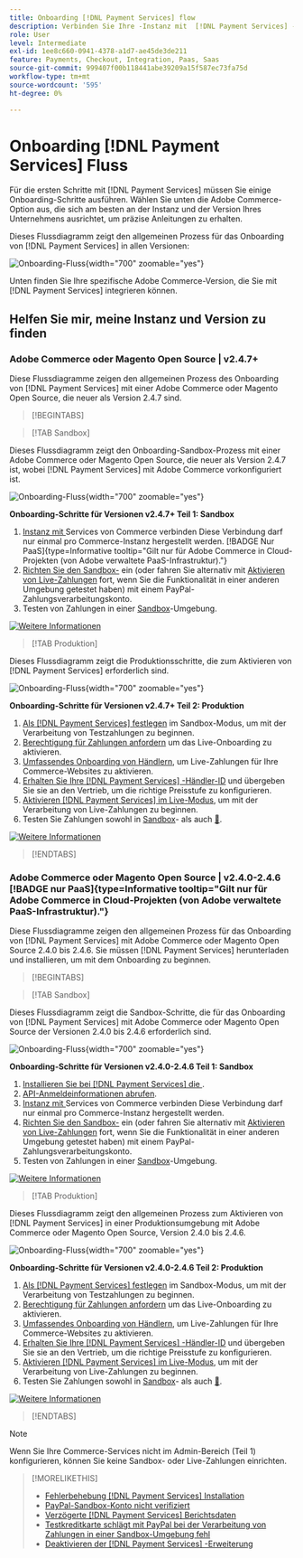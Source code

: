 ```yaml
---
title: Onboarding [!DNL Payment Services] flow
description: Verbinden Sie Ihre -Instanz mit  [!DNL Payment Services] -Funktionalität, indem Sie einige Onboarding-Schritte ausführen.
role: User
level: Intermediate
exl-id: 1ee8c660-0941-4378-a1d7-ae45de3de211
feature: Payments, Checkout, Integration, Paas, Saas
source-git-commit: 999407f00b118441abe39209a15f587ec73fa75d
workflow-type: tm+mt
source-wordcount: '595'
ht-degree: 0%

---
```


# Onboarding [!DNL Payment Services] Fluss

Für die ersten Schritte mit [!DNL Payment Services] müssen Sie einige Onboarding-Schritte ausführen. Wählen Sie unten die Adobe Commerce-Option aus, die sich am besten an der Instanz und der Version Ihres Unternehmens ausrichtet, um präzise Anleitungen zu erhalten.

Dieses Flussdiagramm zeigt den allgemeinen Prozess für das Onboarding von [!DNL Payment Services] in allen Versionen:

![Onboarding-Fluss](assets/flow-payment-services.png){width="700" zoomable="yes"}

Unten finden Sie Ihre spezifische Adobe Commerce-Version, die Sie mit [!DNL Payment Services] integrieren können.

## Helfen Sie mir, meine Instanz und Version zu finden

### Adobe Commerce oder Magento Open Source | v2.4.7+

Diese Flussdiagramme zeigen den allgemeinen Prozess des Onboarding von [!DNL Payment Services] mit einer Adobe Commerce oder Magento Open Source, die neuer als Version 2.4.7 sind.

>[!BEGINTABS]

>[!TAB Sandbox]

Dieses Flussdiagramm zeigt den Onboarding-Sandbox-Prozess mit einer Adobe Commerce oder Magento Open Source, die neuer als Version 2.4.7 ist, wobei [!DNL Payment Services] mit Adobe Commerce vorkonfiguriert ist.

![Onboarding-Fluss](assets/flow-sandbox-configuration-onboarding-2.4.7.png){width="700" zoomable="yes"}

**Onboarding-Schritte für Versionen v2.4.7+ Teil 1: Sandbox**

1. [Instanz mit &#x200B;](connect.md#configure-commerce-services) Services von Commerce verbinden Diese Verbindung darf nur einmal pro Commerce-Instanz hergestellt werden. [!BADGE Nur PaaS]{type=Informative tooltip="Gilt nur für Adobe Commerce in Cloud-Projekten (von Adobe verwaltete PaaS-Infrastruktur)."}
1. [Richten Sie den Sandbox-](sandbox.md#enable-sandbox-testing) ein (oder fahren Sie alternativ mit [Aktivieren von Live-Zahlungen](sandbox.md#enable-live-payments) fort, wenn Sie die Funktionalität in einer anderen Umgebung getestet haben) mit einem PayPal-Zahlungsverarbeitungskonto.
1. Testen von Zahlungen in einer [Sandbox](sandbox.md#test-in-sandbox-environment)-Umgebung.

[![Weitere Informationen](assets/learn-more-button.svg)](https://helpx.adobe.com/de/legal/product-descriptions/payment-services-for-Adobe-Commerce-and-Magento-Open-Source-On-demand-Services.html)

>[!TAB Produktion]

Dieses Flussdiagramm zeigt die Produktionsschritte, die zum Aktivieren von [!DNL Payment Services] erforderlich sind.

![Onboarding-Fluss](assets/flow-production-payment-services.png){width="700" zoomable="yes"}

**Onboarding-Schritte für Versionen v2.4.7+ Teil 2: Produktion**

1. [Als  [!DNL Payment Services]  festlegen](production.md#set-payment-services-as-payment-method) im Sandbox-Modus, um mit der Verarbeitung von Testzahlungen zu beginnen.
1. [Berechtigung für Zahlungen anfordern](production.md#request-payments-entitlement-from-adobe) um das Live-Onboarding zu aktivieren.
1. [Umfassendes Onboarding von Händlern](production.md#complete-merchant-onboarding), um Live-Zahlungen für Ihre Commerce-Websites zu aktivieren.
1. [Erhalten Sie Ihre  [!DNL Payment Services] -Händler-ID](production.md#configure-pricing-tier) und übergeben Sie sie an den Vertrieb, um die richtige Preisstufe zu konfigurieren.
1. [Aktivieren [!DNL Payment Services] im Live-Modus](production.md#enable-live-payments), um mit der Verarbeitung von Live-Zahlungen zu beginnen.
1. Testen Sie Zahlungen sowohl in [Sandbox](sandbox.md#test-in-sandbox-environment)- als auch [&#128279;](production.md#test-in-production).

[![Weitere Informationen](assets/learn-more-button.svg)](production.md)

>[!ENDTABS]

### Adobe Commerce oder Magento Open Source | v2.4.0-2.4.6 [!BADGE nur PaaS]{type=Informative tooltip="Gilt nur für Adobe Commerce in Cloud-Projekten (von Adobe verwaltete PaaS-Infrastruktur)."}

Diese Flussdiagramme zeigen den allgemeinen Prozess für das Onboarding von [!DNL Payment Services] mit Adobe Commerce oder Magento Open Source 2.4.0 bis 2.4.6. Sie müssen [!DNL Payment Services] herunterladen und installieren, um mit dem Onboarding zu beginnen.

>[!BEGINTABS]

>[!TAB Sandbox]

Dieses Flussdiagramm zeigt die Sandbox-Schritte, die für das Onboarding von [!DNL Payment Services] mit Adobe Commerce oder Magento Open Source der Versionen 2.4.0 bis 2.4.6 erforderlich sind.

![Onboarding-Fluss](assets/flow-sandbox-installation-configuration-onboarding-2.4.0.png){width="700" zoomable="yes"}

**Onboarding-Schritte für Versionen v2.4.0-2.4.6 Teil 1: Sandbox**

1. [Installieren Sie bei  [!DNL Payment Services]  die &#x200B;](install.md#get-payment-services).
1. [API-Anmeldeinformationen abrufen](connect.md#obtain-api-credentials).
1. [Instanz mit &#x200B;](connect.md#configure-commerce-services) Services von Commerce verbinden Diese Verbindung darf nur einmal pro Commerce-Instanz hergestellt werden.
1. [Richten Sie den Sandbox-](sandbox.md#enable-sandbox-testing) ein (oder fahren Sie alternativ mit [Aktivieren von Live-Zahlungen](sandbox.md#enable-live-payments) fort, wenn Sie die Funktionalität in einer anderen Umgebung getestet haben) mit einem PayPal-Zahlungsverarbeitungskonto.
1. Testen von Zahlungen in einer [Sandbox](sandbox.md#test-in-sandbox-environment)-Umgebung.

[![Weitere Informationen](assets/learn-more-button.svg)](https://helpx.adobe.com/de/legal/product-descriptions/payment-services-for-Adobe-Commerce-and-Magento-Open-Source-On-demand-Services.html)

>[!TAB Produktion]

Dieses Flussdiagramm zeigt den allgemeinen Prozess zum Aktivieren von [!DNL Payment Services] in einer Produktionsumgebung mit Adobe Commerce oder Magento Open Source, Version 2.4.0 bis 2.4.6.

![Onboarding-Fluss](assets/flow-production-payment-services.png){width="700" zoomable="yes"}

**Onboarding-Schritte für Versionen v2.4.0-2.4.6 Teil 2: Produktion**

1. [Als  [!DNL Payment Services]  festlegen](production.md#set-payment-services-as-payment-method) im Sandbox-Modus, um mit der Verarbeitung von Testzahlungen zu beginnen.
1. [Berechtigung für Zahlungen anfordern](production.md#request-payments-entitlement-from-adobe) um das Live-Onboarding zu aktivieren.
1. [Umfassendes Onboarding von Händlern](production.md#complete-merchant-onboarding), um Live-Zahlungen für Ihre Commerce-Websites zu aktivieren.
1. [Erhalten Sie Ihre  [!DNL Payment Services] -Händler-ID](production.md#configure-pricing-tier) und übergeben Sie sie an den Vertrieb, um die richtige Preisstufe zu konfigurieren.
1. [Aktivieren [!DNL Payment Services] im Live-Modus](production.md#enable-live-payments), um mit der Verarbeitung von Live-Zahlungen zu beginnen.
1. Testen Sie Zahlungen sowohl in [Sandbox](sandbox.md#test-in-sandbox-environment)- als auch [&#128279;](production.md#test-in-production).

[![Weitere Informationen](assets/learn-more-button.svg)](onboard.md)

>[!ENDTABS]

>[!NOTE]
>
>Wenn Sie Ihre Commerce-Services nicht im Admin-Bereich (Teil 1) konfigurieren, können Sie keine Sandbox- oder Live-Zahlungen einrichten.

>[!MORELIKETHIS]
>
> * [Fehlerbehebung [!DNL Payment Services] Installation](https://experienceleague.adobe.com/docs/commerce-knowledge-base/kb/troubleshooting/payments/payservices-install.html?lang=de)
> * [PayPal-Sandbox-Konto nicht verifiziert](https://experienceleague.adobe.com/docs/commerce-knowledge-base/kb/troubleshooting/payments/payservices-paypal-acct.html?lang=de)
> * [Verzögerte [!DNL Payment Services] Berichtsdaten](https://experienceleague.adobe.com/docs/commerce-knowledge-base/kb/troubleshooting/payments/payservices-report-info-delayed.html?lang=de)
> * [Testkreditkarte schlägt mit PayPal bei der Verarbeitung von Zahlungen in einer Sandbox-Umgebung fehl](https://experienceleague.adobe.com/docs/commerce-knowledge-base/kb/troubleshooting/payments/payservices-cc-sandbox-failure.html?lang=de)
> * [Deaktivieren der  [!DNL Payment Services] -Erweiterung](https://experienceleague.adobe.com/de/docs/commerce-on-cloud/user-guide/configure-store/extensions#manage-extensions-1)